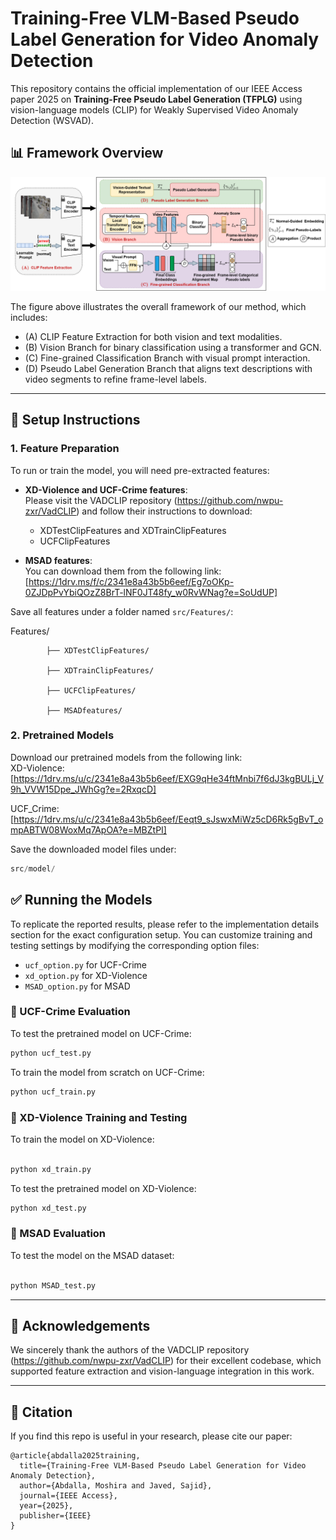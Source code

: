 
# Training-Free VLM-Based Pseudo Label Generation for Video Anomaly Detection

This repository contains the official implementation of our IEEE Access paper 2025 on **Training-Free Pseudo Label Generation (TFPLG)** using vision-language models (CLIP) for Weakly Supervised Video Anomaly Detection (WSVAD).

## 📊 Framework Overview

![TFPLG Framework](./TFPLG_framework.png)

The figure above illustrates the overall framework of our method, which includes:

- (A) CLIP Feature Extraction for both vision and text modalities.
- (B) Vision Branch for binary classification using a transformer and GCN.
- (C) Fine-grained Classification Branch with visual prompt interaction.
- (D) Pseudo Label Generation Branch that aligns text descriptions with video segments to refine frame-level labels.

---

## 🔧 Setup Instructions

### 1. Feature Preparation

To run or train the model, you will need pre-extracted features:

- **XD-Violence and UCF-Crime features**:  
  Please visit the VADCLIP repository (https://github.com/nwpu-zxr/VadCLIP) and follow their instructions to download:
  - XDTestClipFeatures and XDTrainClipFeatures
  - UCFClipFeatures

- **MSAD features**:  
  You can download them from the following link:  
  [https://1drv.ms/f/c/2341e8a43b5b6eef/Eg7oOKp-0ZJDpPvYbiQOzZ8BrT-lNF0JT48fy_w0RvWNag?e=SoUdUP]

Save all features under a folder named `src/Features/`:

Features/

            ├── XDTestClipFeatures/

            ├── XDTrainClipFeatures/

            ├── UCFClipFeatures/

            ├── MSADfeatures/



### 2. Pretrained Models

Download our pretrained models from the following link:  
XD-Violence: [https://1drv.ms/u/c/2341e8a43b5b6eef/EXG9qHe34ftMnbi7f6dJ3kgBULj_V9h_VVW15Dpe_JWhGg?e=2RxqcD]

UCF_Crime: [https://1drv.ms/u/c/2341e8a43b5b6eef/Eeqt9_sJswxMiWz5cD6Rk5gBvT_ompABTW08WoxMq7ApOA?e=MBZtPI]

Save the downloaded model files under:


```python 
src/model/
```

## ✅ Running the Models

To replicate the reported results, please refer to the implementation details section for the exact configuration setup.
You can customize training and testing settings by modifying the corresponding option files:
- `ucf_option.py` for UCF-Crime
- `xd_option.py` for XD-Violence
- `MSAD_option.py` for MSAD

### 🧪 UCF-Crime Evaluation

To test the pretrained model on UCF-Crime:

```python 
python ucf_test.py
```
To train the model from scratch on UCF-Crime:

```python
python ucf_train.py
```
### 🧪 XD-Violence Training and Testing
To train the model on XD-Violence:

```python

python xd_train.py
```
To test the pretrained model on XD-Violence:

```python
python xd_test.py
```
### 🧪 MSAD Evaluation
To test the model on the MSAD dataset:

```python

python MSAD_test.py
```

---

## 🙏 Acknowledgements

We sincerely thank the authors of the VADCLIP repository (https://github.com/nwpu-zxr/VadCLIP) for their excellent codebase, which supported feature extraction and vision-language integration in this work.

---

## 📄 Citation

If you find this repo is useful in your research, please cite our paper:
```
@article{abdalla2025training,
  title={Training-Free VLM-Based Pseudo Label Generation for Video Anomaly Detection},
  author={Abdalla, Moshira and Javed, Sajid},
  journal={IEEE Access},
  year={2025},
  publisher={IEEE}
}
```

